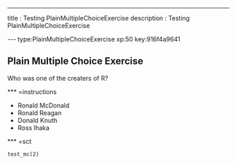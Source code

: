 ---
title       : Testing PlainMultipleChoiceExercise
description : Testing PlainMultipleChoiceExercise

--- type:PlainMultipleChoiceExercise xp:50 key:916f4a9641
## Plain Multiple Choice Exercise

Who was one of the creaters of R?

*** =instructions
- Ronald McDonald
- Ronald Reagan
- Donald Knuth
- Ross Ihaka

*** =sct
```{r}
test_mc(2)
```
